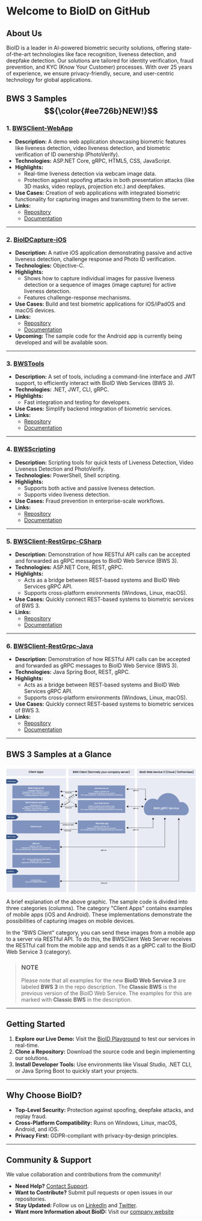 # Welcome to BioID on GitHub

## **About Us**
BioID is a leader in AI-powered biometric security solutions, offering state-of-the-art technologies like face recognition, liveness detection, and deepfake detection. Our solutions are tailored for identity verification, fraud prevention, and KYC (Know Your Customer) processes. With over 25 years of experience, we ensure privacy-friendly, secure, and user-centric technology for global applications.

## BWS 3 Samples $${\color{#ee726b}NEW!}$$ 

### **1. [BWSClient-WebApp][BWSClient-WebApp]**  
- **Description:** A demo web application showcasing biometric features like liveness detection, video liveness detection, and biometric verification of ID ownership (PhotoVerify).  
- **Technologies:** ASP.NET Core, gRPC, HTML5, CSS, JavaScript.  
- **Highlights:**  
  - Real-time liveness detection via webcam image data.
  - Protection against spoofing attacks in both presentation attacks (like 3D masks, video replays, projection etc.) and deepfakes.  
- **Use Cases:** Creation of web applications with integrated biometric functionality for capturing images and transmitting them to the server.  
- **Links:**  
  - [Repository][BWSClient-WebApp]
  - [Documentation][BWSClient-WebApp-ReadMe]

---

### **2. [BioIDCapture-iOS][BioIDCapture-iOS]**  
- **Description:** A native iOS application demonstrating passive and active liveness detection, challenge response and Photo ID verification.  
- **Technologies:** Objective-C.  
- **Highlights:**
  - Shows how to capture individual images for passive liveness detection or a sequence of images (image capture) for active liveness detection.
  - Features challenge-response mechanisms.  
- **Use Cases:** Build and test biometric applications for iOS/iPadOS and macOS devices.  
- **Links:**  
  - [Repository][BioIDCapture-iOS]
  - [Documentation][BioIDCapture-iOS-ReadMe]
- **Upcoming:** The sample code for the Android app is currently being developed and will be available soon.

---

### **3. [BWSTools][BWSTools]**  
- **Description:** A set of tools, including a command-line interface and JWT support, to efficiently interact with BioID Web Services (BWS 3).  
- **Technologies:** .NET, JWT, CLI, gRPC.
- **Highlights:**  
  - Fast integration and testing for developers.  
- **Use Cases:** Simplify backend integration of biometric services.  
- **Links:**  
  - [Repository][BWSTools]
  - [Documentation][BWSTools-ReadMe]

---

### **4. [BWSScripting][BWSScripting]**  
- **Description:** Scripting tools for quick tests of Liveness Detection, Video Liveness Detection and PhotoVerify.  
- **Technologies:** PowerShell, Shell scripting.  
- **Highlights:**   
  - Supports both active and passive liveness detection.
  - Supports video liveness detection.
- **Use Cases:** Fraud prevention in enterprise-scale workflows.  
- **Links:**  
  - [Repository][BWSScripting]
  - [Documentation][BWSScripting-ReadMe]

---

### **5. [BWSClient-RestGrpc-CSharp][BWSClient-RestGrpc-CSharp]**  
- **Description:** Demonstration of how RESTful API calls can be accepted and forwarded as gRPC messages to BioID Web Service (BWS 3).  
- **Technologies:** ASP.NET Core, REST, gRPC.  
- **Highlights:**  
  - Acts as a bridge between REST-based systems and BioID Web Services gRPC API.
  - Supports cross-platform environments (Windows, Linux, macOS).  
- **Use Cases:** Quickly connect REST-based systems to biometric services of BWS 3.  
- **Links:**  
  - [Repository][BWSClient-RestGrpc-CSharp]
  - [Documentation][BWSClient-RestGrpc-CSharp-ReadMe]

---

### **6. [BWSClient-RestGrpc-Java][BWSClient-RestGrpc-Java]**  
- **Description:** Demonstration of how RESTful API calls can be accepted and forwarded as gRPC messages to BioID Web Service (BWS 3).  
- **Technologies:** Java Spring Boot, REST, gRPC.  
- **Highlights:**  
  - Acts as a bridge between REST-based systems and BioID Web Services gRPC API.
  - Supports cross-platform environments (Windows, Linux, macOS).  
- **Use Cases:** Quickly connect REST-based systems to biometric services of BWS 3.
- **Links:**  
  - [Repository][BWSClient-RestGrpc-Java]  
  - [Documentation][BWSClient-RestGrpc-Java-ReadMe]

---

## BWS 3 Samples at a Glance

![BWS 3 Samples Overview](https://github.com/BioID-GmbH/.github/blob/main/images/BWS3-Samples.png)

A brief explanation of the above graphic. The sample code is divided into three categories (columns). The category "Client Apps" contains examples of mobile apps (iOS and Android). 
These implementations demonstrate the possibilities of capturing images on mobile devices.

In the "BWS Client" category, you can send these images from a mobile app to a server via RESTful API. To do this, the BWSClient Web Server receives the RESTful call from the mobile app and sends it as a gRPC call to the BioID Web Service 3 (category).

> ### NOTE
> 
> Please note that all examples for the new **BioID Web Service 3** are labeled **BWS 3** in the repo description. 
> The **Classic BWS** is the previous version of the BioID Web Service. The examples for this are marked with **Classic BWS** in the description.

---

## **Getting Started**
1. **Explore our Live Demo:** Visit the [BioID Playground][BioIDPlayground] to test our services in real-time.  
2. **Clone a Repository:** Download the source code and begin implementing our solutions.  
3. **Install Developer Tools:** Use environments like Visual Studio, .NET CLI, or Java Spring Boot to quickly start your projects.  

---

## **Why Choose BioID?**
- **Top-Level Security:** Protection against spoofing, deepfake attacks, and replay fraud.  
- **Cross-Platform Compatibility:** Runs on Windows, Linux, macOS, Android, and iOS.  
- **Privacy First:** GDPR-compliant with privacy-by-design principles.

---

## **Community & Support**
We value collaboration and contributions from the community!  
- **Need Help?** [Contact Support][BioIDSupport].  
- **Want to Contribute?** Submit pull requests or open issues in our repositories.  
- **Stay Updated:** Follow us on [LinkedIn][BioIDLinkedIn] and [Twitter][BioidTwitter].
- **Want more Information about BioID:** Visit our [company website][BioIDCompany]

[BWSClient-WebApp]: https://github.com/BioID-GmbH/BWSClient-WebApp
[BWSClient-WebApp-ReadMe]: https://github.com/bioid-gmbh/BWSClient-WebApp#readme

[BioIDCapture-iOS]: https://github.com/BioID-GmbH/BioIDCapture-iOS 
[BioIDCapture-iOS-ReadMe]: https://github.com/bioid-gmbh/BioIDCapture-iOS#readme

[BWSTools]: https://github.com/BioID-GmbH/BWSTools
[BWSTools-ReadMe]: https://github.com/BioID-GmbH/BWSTools#readme

[BWSScripting]: https://github.com/BioID-GmbH/BWSScripting
[BWSScripting-ReadMe]: https://github.com/BioID-GmbH/BWSScripting#readme

[BWSClient-RestGrpc-CSharp]: https://github.com/BioID-GmbH/BWSClient-RestGrpc-CSharp
[BWSClient-RestGrpc-CSharp-ReadMe]: https://github.com/BioID-GmbH/BWSClient-RestGrpc-CSharp#readme

[BWSClient-RestGrpc-Java]: https://github.com/BioID-GmbH/BWSClient-RestGrpc-Java
[BWSClient-RestGrpc-Java-ReadMe]: https://github.com/BioID-GmbH/BWSClient-RestGrpc-Java#readme


[BioIDCompany]: https://www.bioid.com 
[BioIDPlayground]: https://playground.bioid.com "See for yourself how good we are"
[BioIDLinkedIn]: https://www.linkedin.com/company/bioid-gmbh/ "What's new at BioID?"
[BioidTwitter]: https://twitter.com/BioID "What's new at BioID?"
[BioIDSupport]: mailto:support@bioid.com "We are happy to help you"


[liveness]: https://developer.bioid.com/bws/grpc/livenessdetection/ "Presentation attack detection."
[photoverify]: https://developer.bioid.com/bws/grpc/photoverify/ "PhotoVerify"
[videoliveness]: https://developer.bioid.com/bws/grpc/videolivenessdetection/ "Presentation attack detection in videos."
